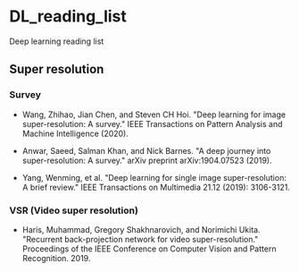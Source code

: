 # DL_reading_list
Deep learning reading list

## Super resolution

### Survey

- Wang, Zhihao, Jian Chen, and Steven CH Hoi. "Deep learning for image super-resolution: A survey." IEEE Transactions on Pattern Analysis and Machine Intelligence (2020).

- Anwar, Saeed, Salman Khan, and Nick Barnes. "A deep journey into super-resolution: A survey." arXiv preprint arXiv:1904.07523 (2019).

- Yang, Wenming, et al. "Deep learning for single image super-resolution: A brief review." IEEE Transactions on Multimedia 21.12 (2019): 3106-3121.


### VSR (Video super resolution)

- Haris, Muhammad, Gregory Shakhnarovich, and Norimichi Ukita. "Recurrent back-projection network for video super-resolution." Proceedings of the IEEE Conference on Computer Vision and Pattern Recognition. 2019.

